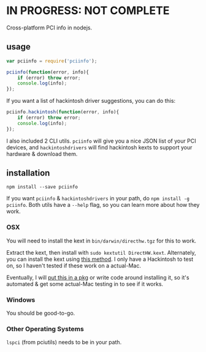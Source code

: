 # IN PROGRESS: NOT COMPLETE

Cross-platform PCI info in nodejs.

## usage

```javascript
var pciinfo = require('pciinfo');

pciinfo(function(error, info){
	if (error) throw error;
	console.log(info);
});
```

If you want a list of hackintosh driver suggestions, you can do this:

```javascript
pciinfo.hackintosh(function(error, info){
	if (error) throw error;
	console.log(info);
});
```

I also included 2 CLI utils. `pciinfo` will give you a nice JSON list of your PCI devices, and `hackintoshdrivers` will find hackintosh kexts to support your hardware & download them.


## installation

`npm install --save pciinfo`

If you want `pciinfo` & `hackintoshdrivers` in your path, do `npm install -g pciinfo`. Both utils have a `--help` flag, so you can learn more about how they work.


### OSX

You will need to install the kext in `bin/darwin/directhw.tgz` for this to work.

Extract the kext, then install with `sudo kextutil DirectHW.kext`. Alternately, you can install the kext using [this method](http://www.macbreaker.com/2012/01/how-to-manually-install-kexts.html). I only have a Hackintosh to test on, so I haven't tested if these work on a actual-Mac.

Eventually, I will [put this in a pkg](https://developer.apple.com/library/mac/documentation/Darwin/Conceptual/KEXTConcept/KEXTConceptPackaging/packaging_tutorial.html) or write code around installing it, so it's automated & get some actual-Mac testing in to see if it works.


### Windows

You should be good-to-go.


### Other Operating Systems

`lspci` (from pciutils) needs to be in your path.